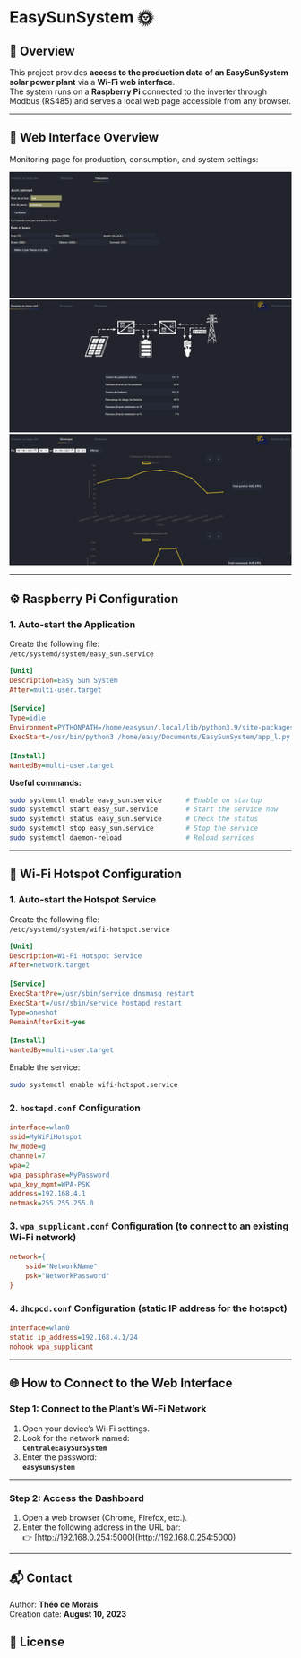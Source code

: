 # EasySunSystem 🌞

## 🚀 Overview

This project provides **access to the production data of an EasySunSystem solar power plant** via a **Wi-Fi web interface**.  
The system runs on a **Raspberry Pi** connected to the inverter through Modbus (RS485) and serves a local web page accessible from any browser.

---

## 📸 Web Interface Overview

Monitoring page for production, consumption, and system settings:

![Production](page_1.png)  
![Consumption](page_2.png)  
![Configuration](page_3.png)

---

## ⚙️ Raspberry Pi Configuration

### 1. Auto-start the Application

Create the following file:  
`/etc/systemd/system/easy_sun.service`

```ini
[Unit]
Description=Easy Sun System
After=multi-user.target

[Service]
Type=idle
Environment=PYTHONPATH=/home/easysun/.local/lib/python3.9/site-packages
ExecStart=/usr/bin/python3 /home/easy/Documents/EasySunSystem/app_l.py

[Install]
WantedBy=multi-user.target
```

**Useful commands:**

```bash
sudo systemctl enable easy_sun.service      # Enable on startup
sudo systemctl start easy_sun.service       # Start the service now
sudo systemctl status easy_sun.service      # Check the status
sudo systemctl stop easy_sun.service        # Stop the service
sudo systemctl daemon-reload                # Reload services
```

---

## 📡 Wi-Fi Hotspot Configuration

### 1. Auto-start the Hotspot Service

Create the following file:  
`/etc/systemd/system/wifi-hotspot.service`

```ini
[Unit]
Description=Wi-Fi Hotspot Service
After=network.target

[Service]
ExecStartPre=/usr/sbin/service dnsmasq restart
ExecStart=/usr/sbin/service hostapd restart
Type=oneshot
RemainAfterExit=yes

[Install]
WantedBy=multi-user.target
```

Enable the service:

```bash
sudo systemctl enable wifi-hotspot.service
```

### 2. `hostapd.conf` Configuration

```ini
interface=wlan0
ssid=MyWiFiHotspot
hw_mode=g
channel=7
wpa=2
wpa_passphrase=MyPassword
wpa_key_mgmt=WPA-PSK
address=192.168.4.1
netmask=255.255.255.0
```

### 3. `wpa_supplicant.conf` Configuration (to connect to an existing Wi-Fi network)

```ini
network={
    ssid="NetworkName"
    psk="NetworkPassword"
}
```

### 4. `dhcpcd.conf` Configuration (static IP address for the hotspot)

```ini
interface=wlan0
static ip_address=192.168.4.1/24
nohook wpa_supplicant
```

---

## 🌐 How to Connect to the Web Interface

### Step 1: Connect to the Plant’s Wi-Fi Network

1. Open your device’s Wi-Fi settings.
2. Look for the network named:  
   **`CentraleEasySunSystem`**
3. Enter the password:  
   **`easysunsystem`**

---

### Step 2: Access the Dashboard

1. Open a web browser (Chrome, Firefox, etc.).
2. Enter the following address in the URL bar:  
   👉 [http://192.168.0.254:5000](http://192.168.0.254:5000)

---

## 📬 Contact

Author: **Théo de Morais**  
Creation date: **August 10, 2023**

## 🌟 License
